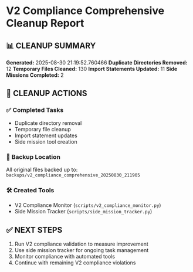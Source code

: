 # V2 Compliance Comprehensive Cleanup Report

## 📊 **CLEANUP SUMMARY**

**Generated:** 2025-08-30 21:19:52.760466
**Duplicate Directories Removed:** 12
**Temporary Files Cleaned:** 130
**Import Statements Updated:** 11
**Side Missions Completed:** 2

## 🎯 **CLEANUP ACTIONS**

### ✅ **Completed Tasks**
- Duplicate directory removal
- Temporary file cleanup
- Import statement updates
- Side mission tool creation

### 📁 **Backup Location**
All original files backed up to: `backups/v2_compliance_comprehensive_20250830_211905`

### 🛠️ **Created Tools**
- V2 Compliance Monitor (`scripts/v2_compliance_monitor.py`)
- Side Mission Tracker (`scripts/side_mission_tracker.py`)

## ✅ **NEXT STEPS**

1. Run V2 compliance validation to measure improvement
2. Use side mission tracker for ongoing task management
3. Monitor compliance with automated tools
4. Continue with remaining V2 compliance violations
